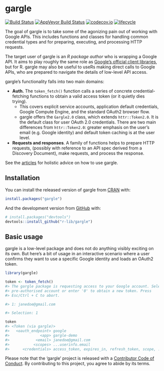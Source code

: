 
<!-- README.md is generated from README.Rmd. Please edit that file -->

# gargle

<!-- badges: start -->

[![Build
Status](https://travis-ci.org/r-lib/gargle.svg?branch=master)](https://travis-ci.org/r-lib/gargle)
[![AppVeyor Build
Status](https://ci.appveyor.com/api/projects/status/github/r-lib/gargle?branch=master&svg=true)](https://ci.appveyor.com/project/r-lib/gargle)
[![codecov.io](https://codecov.io/github/r-lib/gargle/coverage.svg?branch=master)](https://codecov.io/github/r-lib/gargle?branch=master)
[![lifecycle](https://img.shields.io/badge/lifecycle-experimental-orange.svg)](https://www.tidyverse.org/lifecycle/#experimental)
<!-- badges: end -->

The goal of gargle is to take some of the agonizing pain out of working
with Google APIs. This includes functions and classes for handling
common credential types and for preparing, executing, and processing
HTTP requests.

The target user of gargle is an *R package author* who is wrapping a
Google API. It aims to play roughly the same role as [Google’s official
client libraries](https://developers.google.com/api-client-library/),
but for R. gargle may also be useful to useRs making direct calls to
Google APIs, who are prepared to navigate the details of low-level API
access.

gargle’s functionality falls into two main domains:

  - **Auth.** The `token_fetch()` function calls a series of concrete
    credential-fetching functions to obtain a valid access token (or it
    quietly dies trying).
      - This covers explicit service accounts, application default
        credentials, Google Compute Engine, and the standard OAuth2
        browser flow.
      - gargle offers the `Gargle2.0` class, which extends
        `httr::Token2.0`. It is the default class for user OAuth 2.0
        credentials. There are two main differences from
        `httr::Token2.0`: greater emphasis on the user’s email
        (e.g. Google identity) and default token caching is at the user
        level.
  - **Requests and responses**. A family of functions helps to prepare
    HTTP requests, (possibly with reference to an API spec derived from
    a Discovery Document), make requests, and process the response.

See the [articles](https://gargle.r-lib.org/articles/) for holistic
advice on how to use gargle.

## Installation

You can install the released version of gargle from
[CRAN](https://CRAN.R-project.org) with:

``` r
install.packages("gargle")
```

And the development version from [GitHub](https://github.com/) with:

``` r
# install.packages("devtools")
devtools::install_github("r-lib/gargle")
```

## Basic usage

gargle is a low-level package and does not do anything visibly exciting
on its own. But here’s a bit of usage in an interactive scenario where a
user confirms they want to use a specific Google identity and loads an
OAuth2 token.

``` r
library(gargle)

token <- token_fetch()
#> The gargle package is requesting access to your Google account. Select a
#> pre-authorised account or enter '0' to obtain a new token. Press
#> Esc/Ctrl + C to abort.

#> 1: janedoe@gmail.com

#> Selection: 1

token
#> <Token (via gargle)>
#>   <oauth_endpoint> google
#>              <app> gargle-demo
#>            <email> janedoe@gmail.com
#>           <scopes> ...userinfo.email
#>      <credentials> access_token, expires_in, refresh_token, scope, ...
```

Please note that the ‘gargle’ project is released with a [Contributor
Code of Conduct](.github/CODE_OF_CONDUCT.md). By contributing to this
project, you agree to abide by its terms.
